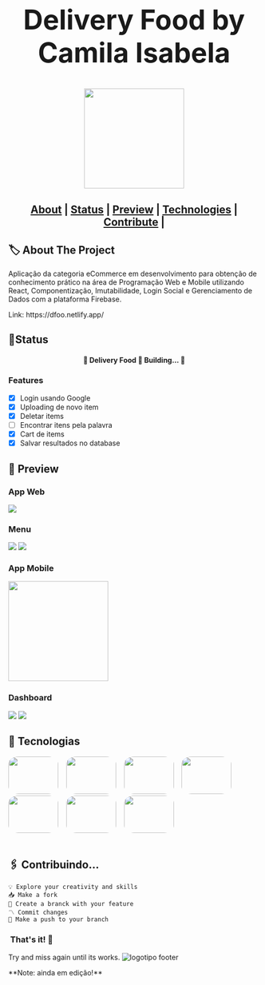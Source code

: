 <h1 align="center" style="font-size:3.4rem">Delivery Food by Camila Isabela<h1>

<h1 align="center">
<img src="./src/img/logo2.png" width="200" height="200" style="align-items: center"><br>
</h1>

<h2 align="center">
<a href="#about">About</a>  |
<a href="#status">Status</a>  |
<a href="#preview">Preview</a>  |
<a href="#technologies">Technologies</a>  |
<a href="#contribute">Contribute</a>  | 
</h2>

<h2 id="about">🏷 About The Project</h2>
<p>Aplicação da categoria eCommerce em desenvolvimento para obtenção de conhecimento prático na área de Programação Web e Mobile utilizando React, Componentização, Imutabilidade, Login Social e Gerenciamento de Dados com a plataforma Firebase.</p>

<p>Link: <a>https://dfoo.netlify.app/</a></p>

<h2 id="status"> 🚦Status </h2>
<h4 align="center"> 
	🚧  Delivery Food 🚀 Building...  🚧
</h4>

### Features

- [x] Login usando Google
- [x] Uploading de novo item
- [x] Deletar items
- [ ] Encontrar itens pela palavra
- [x] Cart de items
- [x] Salvar resultados no database

<h2 id="preview">🔎 Preview </h2>

<div text-align="center">  
     
<h3>App Web</h3>
<img src="./src/img/preview11web.png">

<h3>Menu</h3>
<img src="./src/img/menu1.png">
<img src="./src/img/menu2.png">

<h3>App Mobile</h3>
<img src="./src/img/preview11mobile.png" width="200">

<h3>Dashboard</h3>
<img src="./src/img/dashboard.png">
<img src="./src/img/dashboard2.png">

</div>

<h2 id="technologies">🧰 Tecnologias </h2>

<img src="./src/img/js.png" width="100" height="75" style="border-radius:20%">&nbsp;&nbsp;&nbsp;
<img src="./src/img/node.jpeg" width="100" height="75" style="border-radius:20%">&nbsp;&nbsp;&nbsp;
<img src="./src/img/nodemon.png" width="100" height="75" style="border-radius:20%">&nbsp;&nbsp;&nbsp;
<img src="./src/img/firebase.png" width="100" height="75" style="border-radius:20%">&nbsp;&nbsp;&nbsp;
<img src="./src/img/logohtml.png" width="100" height="75" style="border-radius:20%">&nbsp;&nbsp;&nbsp;
<img src="./src/img/logocss.png" width="100" height="75" style="border-radius:20%">&nbsp;&nbsp;&nbsp;
<img src="./src/img/express.png" width="100" height="75" style="border-radius:20%">&nbsp;&nbsp;&nbsp;<br><br>

<h2 id="contribute">🖇 Contribuindo...</h2>

    💡 Explore your creativity and skills
    📥 Make a fork
    🔱 Create a branck with your feature
    〽 Commit changes
    💠 Make a push to your branch

<h3>&nbsp;That's it! 🖖</h3>
<p>Try and miss again until its works.&nbsp;<img src="./src/img/footlogo.png" alt="logotipo footer"></p>
**Note: ainda em edição!**
